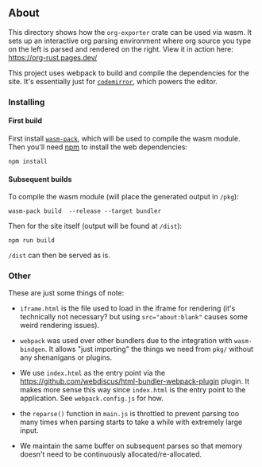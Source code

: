 ## About

This directory shows how the `org-exporter` crate can be used via wasm.
It sets up an interactive org parsing environment where org source you type on the left is parsed and rendered on the right.
View it in action here: https://org-rust.pages.dev/

This project uses webpack to build and compile the dependencies for the site.
It's essentially just for [`codemirror`](https://codemirror.net/), which powers the editor.

### Installing

#### First build

First install [`wasm-pack`](https://github.com/rustwasm/wasm-pack), which will be used to compile the wasm module.
Then you'll need [npm](https://docs.npmjs.com/downloading-and-installing-node-js-and-npm) to install the web dependencies:

```
npm install
```


#### Subsequent builds


To compile the wasm module (will place the generated output in `/pkg`):

```
wasm-pack build  --release --target bundler
```

Then for the site itself (output will be found at `/dist`):

```
npm run build
```

`/dist` can then be served as is.

### Other

These are just some things of note:

- `iframe.html` is the file used to load in the iframe for rendering (it's technically not necessary? but using `src="about:blank"` causes some weird rendering issues).

- `webpack` was used over other bundlers due to the integration with `wasm-bindgen`. It allows "just importing" the things we need from `pkg/` without any shenanigans or plugins. 

- We use `index.html` as the entry point via the https://github.com/webdiscus/html-bundler-webpack-plugin plugin. It makes more sense this way since `index.html` is the entry point to the application.  See `webpack.config.js` for how.

- the `reparse()` function in `main.js` is throttled to prevent parsing too many times when parsing starts to take a while with extremely large input. 

- We maintain the same buffer on subsequent parses so that memory doesn't need to be continuously allocated/re-allocated. 




